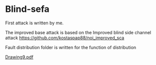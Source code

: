 # Blind-sefa
First attack is written by me. 


The improved base attack is based on the Improved blind side channel attack https://github.com/kostaspap88/noi_improved_sca 

Fault distribution folder is written for the function of distribution 

[Drawing9.pdf](https://github.com/Navidvafaei/Blind-sefa/files/9779220/Drawing9.pdf)
